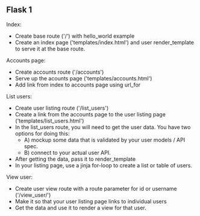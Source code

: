 ## Flask 1

Index:
* Create base route ('/') with hello_world example
* Create an index page ('templates/index.html') and user render_template to serve it at the base route.

Accounts page:
* Create accounts route ('/accounts')
* Serve up the acounts page ('templates/accounts.html')
* Add link from index to accounts page using url_for

List users:
* Create user listing route  ('/list_users')
* Create a link from the accounts page to the user listing page ('templates/list_users.html')
* In the list_users route, you will need to get the user data.  You have two options for doing this:
  * A) mockup some data that is validated by your user models / API spec.
  * B) connect to your actual user API.
* After getting the data, pass it to render_template
* In your listing page, use a jinja for-loop to create a list or table of users.

View user:
* Create user view route with a route parameter for id or username ('/view_user/<username>')
* Make it so that your user listing page links to individual users
* Get the data and use it to render a view for that user.